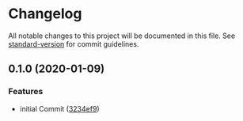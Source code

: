 # Changelog

All notable changes to this project will be documented in this file. See [standard-version](https://github.com/conventional-changelog/standard-version) for commit guidelines.

## 0.1.0 (2020-01-09)


### Features

* initial Commit ([3234ef9](https://github.com/ricveal/eslint-config-typescript-react/commit/3234ef9c8ae1e392f5d0e2378a340ef461c23455))
